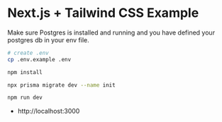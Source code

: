 # Next.js + Tailwind CSS Example

Make sure Postgres is installed and running and you have defined your postgres db in your env file.

```bash
# create .env
cp .env.example .env
```

```bash
npm install

```

```bash
npx prisma migrate dev --name init
```

```bash
npm run dev
```

- http://localhost:3000

